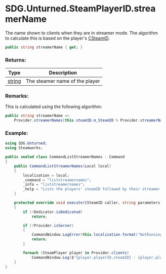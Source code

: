 # SDG.Unturned.SteamPlayerID.streamerName

The name shown to clients when they are in streamer mode. The algorithm to calculate this is based on the player's [CSteamID](scripting/streamworks/csteamid).

```csharp
public string streamerName { get; }
```

### Returns:

Type | Description
------------ | -------------
[string](https://docs.microsoft.com/en-us/dotnet/api/system.string?view=netframework-3.5) | The steamer name of the player

### Remarks:

This is calculated using the following algorithm:

```csharp
public string streamerName => 
	Provider.streamerNames[this.steamID.m_SteamID % Provider.streamerNames.Count];
```

### Example:

```csharp
using SDG.Unturned;
using Steamworks;

public sealed class CommandListStreamerNames : Command
{
    public CommandListStreamerNames(Local local)
    {
		localization = local;
        _command = "liststreamernames";
        _info = "liststreamernames";
        _help = "Lists the players' steamID followed by their streamer name";
    }

    protected override void execute(CSteamID caller, string parameters)
    {
        if (!Dedicator.isDedicated)
            return;

        if (!Provider.isServer)
        {
            CommandWindow.LogError(this.localization.format("NotRunningErrorText"));
            return;
        }

        foreach (SteamPlayer player in Provider.clients)
            CommandWindow.Log($"{player.playerID.steamID} : {player.playerID.steamID.streamerName}");
    }
}
```
